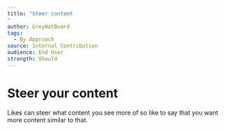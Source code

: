 ```yaml
---
title: "Steer content
"
author: GreyHatBeard
tags: 
  - By Approach
source: Internal Contribution
audience: End User
strength: Should
---
```

# Steer your content

Likes can steer what content you see more of so like to say that you want more content similar to that.